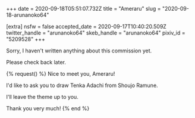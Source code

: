 +++
date = 2020-09-18T05:51:07.732Z
title = "Ameraru"
slug = "2020-09-18-arunanoko64"

[extra]
nsfw = false
accepted_date = 2020-09-17T10:40:20.509Z
twitter_handle = "arunanoko64"
skeb_handle = "arunanoko64"
pixiv_id = "5209528"
+++

Sorry, I haven't written anything about this commission yet.

Please check back later.

{% request() %}
Nice to meet you, Ameraru!

I'd like to ask you to draw Tenka Adachi from Shoujo Ramune.

I'll leave the theme up to you.

Thank you very much!
{% end %}
